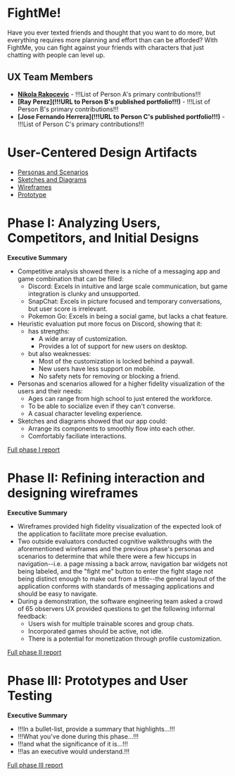 # FightMe!

Have you ever texted friends and thought that you want to do more, but everything requires more planning and effort than can be afforded? With FightMe, you can fight against your friends with characters that just chatting with people can level up.

## UX Team Members

* **[Nikola Rakocevic](https://github.com/UsabilityEngineering/ux-journal-nrakocevic)** - !!!List of Person A's primary contributions!!!
* **[Ray Perez](!!!URL to Person B's published portfolio!!!)** - !!!List of Person B's primary contributions!!!
* **[Jose Fernando Herrera](!!!URL to Person C's published portfolio!!!)** - !!!List of Person C's primary contributions!!!

# User-Centered Design Artifacts
 
* [Personas and Scenarios](personas/)
* [Sketches and Diagrams](sketches/)
* [Wireframes](wireframes/)
* [Prototype](#)

# Phase I: Analyzing Users, Competitors, and Initial Designs

**Executive Summary**

* Competitive analysis showed there is a niche of a messaging app and game combination that can be filled:
  * Discord: Excels in intuitive and large scale communication, but game integration is clunky and unsupported.
  * SnapChat: Excels in picture focused and temporary conversations, but user score is irrelevant.
  * Pokemon Go: Excels in being a social game, but lacks a chat feature.
* Heuristic evaluation put more focus on Discord, showing that it:
  * has strengths:
    * A wide array of customization.
    * Provides a lot of support for new users on desktop.
  * but also weaknesses:
    * Most of the customization is locked behind a paywall.
    * New users have less support on mobile.
    * No safety nets for removing or blocking a friend.
* Personas and scenarios allowed for a higher fidelity visualization of the users and their needs:
  * Ages can range from high school to just entered the workforce.
  * To be able to socialize even if they can't converse.
  * A casual character leveling experience.
* Sketches and diagrams showed that our app could:
  * Arrange its components to smoothly flow into each other.
  * Comfortably faciliate interactions.

[Full phase I report](phaseI/)

# Phase II: Refining interaction and designing wireframes

**Executive Summary**

* Wireframes provided high fidelity visualization of the expected look of the application to facilitate more precise evaluation.
* Two outside evaluators conducted cognitive walkthroughs with the aforementioned wireframes and the previous phase's personas and scenarios to determine that while there were a few hiccups in navigation--i.e. a page missing a back arrow, navigation bar widgets not being labeled, and the "fight me" button to enter the fight stage not being distinct enough to make out from a title--the general layout of the application conforms with standards of messaging applications and should be easy to navigate.
* During a demonstration, the software engineering team asked a crowd of 65 observers UX provided questions to get the following informal feedback:
  * Users wish for multiple trainable scores and group chats.
  * Incorporated games should be active, not idle.
  * There is a potential for monetization through profile customization.

[Full phase II report](phaseII/)

# Phase III: Prototypes and User Testing

**Executive Summary**

* !!!In a bullet-list, provide a summary that highlights...!!!
* !!!What you've done during this phase...!!!
* !!!and what the significance of it is...!!!
* !!!as an executive would understand.!!!

[Full phase III report](phaseIII/)
